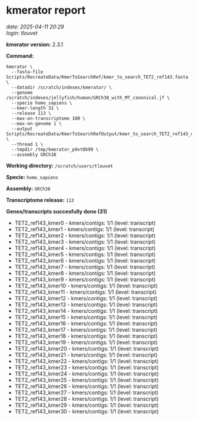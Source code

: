 # kmerator report
*date: 2025-04-11 20:29*  
*login: tlouvet*

**kmerator version:** 2.3.1

**Command:**

```
kmerator \
  --fasta-file Scripts/RecreateData/KmerToSearchRef/kmer_to_search_TET2_ref143.fasta \
  --datadir /scratch/indexes/kmerator/ \
  --genome /scratch/indexes/jellyfish/human/GRCh38_with_MT_canonical.jf \
  --specie homo_sapiens \
  --kmer-length 31 \
  --release 113 \
  --max-on-transcriptome 100 \
  --max-on-genome 1 \
  --output Scripts/RecreateData/KmerToSearchRefOutput/kmer_to_search_TET2_ref143_output \
  --thread 1 \
  --tmpdir /tmp/kmerator_p9vt8b99 \
  --assembly GRCh38
```

**Working directory:** `/scratch/users/tlouvet`

**Specie:** `homo_sapiens`

**Assembly:** `GRCh38`

**Transcriptome release:** `113`

**Genes/transcripts succesfully done (31)**

- TET2_ref143_kmer0 - kmers/contigs: 1/1 (level: transcript)
- TET2_ref143_kmer1 - kmers/contigs: 1/1 (level: transcript)
- TET2_ref143_kmer2 - kmers/contigs: 1/1 (level: transcript)
- TET2_ref143_kmer3 - kmers/contigs: 1/1 (level: transcript)
- TET2_ref143_kmer4 - kmers/contigs: 1/1 (level: transcript)
- TET2_ref143_kmer5 - kmers/contigs: 1/1 (level: transcript)
- TET2_ref143_kmer6 - kmers/contigs: 1/1 (level: transcript)
- TET2_ref143_kmer7 - kmers/contigs: 1/1 (level: transcript)
- TET2_ref143_kmer8 - kmers/contigs: 1/1 (level: transcript)
- TET2_ref143_kmer9 - kmers/contigs: 1/1 (level: transcript)
- TET2_ref143_kmer10 - kmers/contigs: 1/1 (level: transcript)
- TET2_ref143_kmer11 - kmers/contigs: 1/1 (level: transcript)
- TET2_ref143_kmer12 - kmers/contigs: 1/1 (level: transcript)
- TET2_ref143_kmer13 - kmers/contigs: 1/1 (level: transcript)
- TET2_ref143_kmer14 - kmers/contigs: 1/1 (level: transcript)
- TET2_ref143_kmer15 - kmers/contigs: 1/1 (level: transcript)
- TET2_ref143_kmer16 - kmers/contigs: 1/1 (level: transcript)
- TET2_ref143_kmer17 - kmers/contigs: 1/1 (level: transcript)
- TET2_ref143_kmer18 - kmers/contigs: 1/1 (level: transcript)
- TET2_ref143_kmer19 - kmers/contigs: 1/1 (level: transcript)
- TET2_ref143_kmer20 - kmers/contigs: 1/1 (level: transcript)
- TET2_ref143_kmer21 - kmers/contigs: 1/1 (level: transcript)
- TET2_ref143_kmer22 - kmers/contigs: 1/1 (level: transcript)
- TET2_ref143_kmer23 - kmers/contigs: 1/1 (level: transcript)
- TET2_ref143_kmer24 - kmers/contigs: 1/1 (level: transcript)
- TET2_ref143_kmer25 - kmers/contigs: 1/1 (level: transcript)
- TET2_ref143_kmer26 - kmers/contigs: 1/1 (level: transcript)
- TET2_ref143_kmer27 - kmers/contigs: 1/1 (level: transcript)
- TET2_ref143_kmer28 - kmers/contigs: 1/1 (level: transcript)
- TET2_ref143_kmer29 - kmers/contigs: 1/1 (level: transcript)
- TET2_ref143_kmer30 - kmers/contigs: 1/1 (level: transcript)
